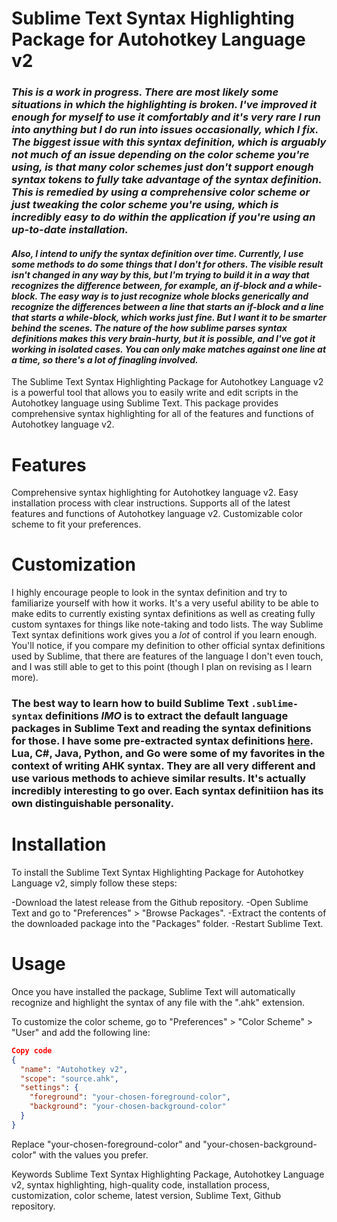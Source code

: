 
# Sublime Text Syntax Highlighting Package for Autohotkey Language v2

### ***This is a work in progress. There are most likely some situations in which the highlighting is broken. I've improved it enough for myself to use it comfortably and it's very rare I run into anything but I do run into issues occasionally, which I fix. The biggest issue with this syntax definition, which is arguably not much of an issue depending on the color scheme you're using, is that many color schemes just don't support enough syntax tokens to fully take advantage of the syntax definition. This is remedied by using a comprehensive color scheme or just tweaking the color scheme you're using, which is incredibly easy to do within the application if you're using an up-to-date installation.***

#### ***Also, I intend to unify the syntax definition over time. Currently, I use some methods to do some things that I don't for others. The visible result isn't changed in any way by this, but I'm trying to build it in a way that recognizes the difference between, for example, an if-block and a while-block. The easy way is to just recognize whole blocks generically and recognize the differences between a line that starts an if-block and a line that starts a while-block, which works just fine. But I want it to be smarter behind the scenes. The nature of the how sublime parses syntax definitions makes this very brain-hurty, but it is possible, and I've got it working in isolated cases. You can only make matches against one line at a time, so there's a lot of finagling involved.***
 
The Sublime Text Syntax Highlighting Package for Autohotkey Language v2 is a powerful tool that allows you to easily write and edit scripts in the Autohotkey language using Sublime Text. This package provides comprehensive syntax highlighting for all of the features and functions of Autohotkey language v2.

# Features
Comprehensive syntax highlighting for Autohotkey language v2.
Easy installation process with clear instructions.
Supports all of the latest features and functions of Autohotkey language v2.
Customizable color scheme to fit your preferences.

# Customization
I highly encourage people to look in the syntax definition and try to familiarize yourself with how it works. It's a very useful ability to be able to make edits to currently existing syntax definitions as well as creating fully custom syntaxes for things like note-taking and todo lists. The way Sublime Text syntax definitions work gives you a *lot* of control if you learn enough. You'll notice, if you compare my definition to other official syntax definitions used by Sublime, that there are features of the language I don't even touch, and I was still able to get to this point (though I plan on revising as I learn more). 

### The best way to learn how to build Sublime Text `.sublime-syntax` definitions *IMO* is to extract the default language packages in Sublime Text and reading the syntax definitions for those. I have some pre-extracted syntax definitions [here](https://github.com/gwenreynolds94/CustomSublimeSyntaxes). Lua, C#, Java, Python, and Go were some of my favorites in the context of writing AHK syntax. They are all very different and use various methods to achieve similar results. It's actually incredibly interesting to go over. Each syntax definitiion has its own distinguishable personality.

# Installation
To install the Sublime Text Syntax Highlighting Package for Autohotkey Language v2, simply follow these steps:

-Download the latest release from the Github repository.
-Open Sublime Text and go to "Preferences" > "Browse Packages".
-Extract the contents of the downloaded package into the "Packages" folder.
-Restart Sublime Text.

# Usage
Once you have installed the package, Sublime Text will automatically recognize and highlight the syntax of any file with the ".ahk" extension.

To customize the color scheme, go to "Preferences" > "Color Scheme" > "User" and add the following line:

```json
Copy code
{
  "name": "Autohotkey v2",
  "scope": "source.ahk",
  "settings": {
    "foreground": "your-chosen-foreground-color",
    "background": "your-chosen-background-color"
  }
}
```
Replace "your-chosen-foreground-color" and "your-chosen-background-color" with the values you prefer.

Keywords
Sublime Text Syntax Highlighting Package, Autohotkey Language v2, syntax highlighting, high-quality code, installation process, customization, color scheme, latest version, Sublime Text, Github repository.



